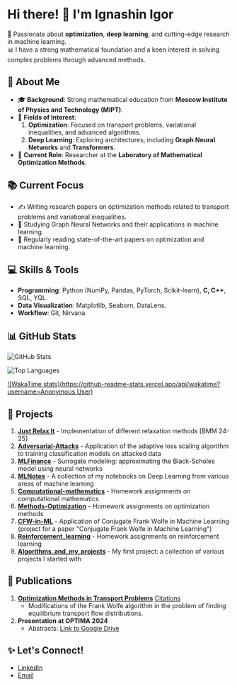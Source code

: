 # Hi there! 👋 I'm Ignashin Igor

🚀 Passionate about **optimization**, **deep learning**, and cutting-edge research in machine learning.  
📊 I have a strong mathematical foundation and a keen interest in solving complex problems through advanced methods.

## 🧠 About Me
- 🎓 **Background**: Strong mathematical education from **Moscow Institute of Physics and Technology (MIPT)**.  
- 🔬 **Fields of Interest**:  
  1. **Optimization**: Focused on transport problems, variational inequalities, and advanced algorithms.  
  2. **Deep Learning**: Exploring architectures, including **Graph Neural Networks** and **Transformers**.  
- 🧪 **Current Role**: Researcher at the **Laboratory of Mathematical Optimization Methods**.  

## 📚 Current Focus
- ✍️ Writing research papers on optimization methods related to transport problems and variational inequalities.  
- 🧠 Studying Graph Neural Networks and their applications in machine learning.  
- 📖 Regularly reading state-of-the-art papers on optimization and machine learning.  

## 💻 Skills & Tools
- **Programming**: Python (NumPy, Pandas, PyTorch, Scikit-learn), **C, C++**, SQL, YQL.  
- **Data Visualization**: Matplotlib, Seaborn, DataLens.  
- **Workflow**: Git, Nirvana.

## 📊 GitHub Stats
![GitHub Stats](https://github-readme-stats.vercel.app/api?username=ThunderstormXX&show_icons=true&theme=radical)

![Top Languages](https://github-readme-stats.vercel.app/api/top-langs/?username=ThunderstormXX&layout=compact&theme=radical)

[![WakaTime stats](https://github-readme-stats.vercel.app/api/wakatime?username=Anonymous User)](https://github.com/anuraghazra/github-readme-stats)


## 🚀 Projects
1) [**Just Relax It**](https://github.com/intsystems/relaxit) - Implementation of different relaxation methods [BMM 24-25]  
2) [**Adversarial-Attacks**](https://github.com/ThunderstormXX/Adversarial-Attacks) - Application of the adaptive loss scaling algorithm to training classification models on attacked data  
3) [**MLFinance**](https://github.com/ThunderstormXX/MLFinance) - Surrogate modeling: approximating the Black-Scholes model using neural networks  
4) [**MLNotes**](https://github.com/ThunderstormXX/MLNotes) - A collection of my notebooks on Deep Learning from various areas of machine learning  
5) [**Computational-mathematics**](https://github.com/ThunderstormXX/Computational-mathematics) - Homework assignments on computational mathematics  
6) [**Methods-Optimization**](https://github.com/ThunderstormXX/Methods-Optimization) - Homework assignments on optimization methods  
7) [**CFW-in-ML**](https://github.com/ThunderstormXX/CFW-in-ML) - Application of Conjugate Frank Wolfe in Machine Learning (project for a paper "Conjugate Frank Wolfe in Machine Learning")  
8) [**Reinforcement_learning**](https://github.com/ThunderstormXX/Reinforcement_learning) - Homework assignments on reinforcement learning  
9) [**Algorithms_and_my_projects**](https://github.com/ThunderstormXX/Algorithms_and_my_projects) - My first project: a collection of various projects I started with

## 📝 Publications
1) **[Optimization Methods in Transport Problems](http://crm.ics.org.ru/journal/article/3433/)** [Citations](https://scholar.google.com/scholar?cites=13873853639566052949&as_sdt=2005&sciodt=0,5&hl=ru)  
   - Modifications of the Frank Wolfe algorithm in the problem of finding equilibrium transport flow distributions.  
2) **Presentation at OPTIMA 2024**  
   - Abstracts: [Link to Google Drive](https://drive.google.com/file/d/1g6Kq9W2ls1aLnyMZi1DQowSrhpUVjy_K/view)


## ✨ Let's Connect!
- [LinkedIn](https://linkedin.com/in/your_profile)  
- [Email](mailto:your_email@example.com)  
